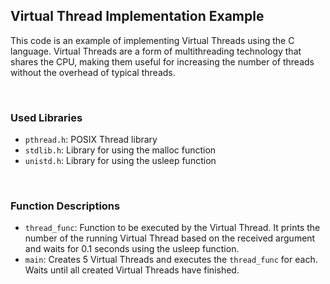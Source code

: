 ## Virtual Thread Implementation Example

This code is an example of implementing Virtual Threads using the C language. Virtual Threads are a form of multithreading technology that shares the CPU, making them useful for increasing the number of threads without the overhead of typical threads.

<br/>

### Used Libraries

-   `pthread.h`: POSIX Thread library
-   `stdlib.h`: Library for using the malloc function
-   `unistd.h`: Library for using the usleep function

<br/>

### Function Descriptions

-   `thread_func`: Function to be executed by the Virtual Thread. It prints the number of the running Virtual Thread based on the received argument and waits for 0.1 seconds using the usleep function.
-   `main`: Creates 5 Virtual Threads and executes the `thread_func` for each. Waits until all created Virtual Threads have finished.
